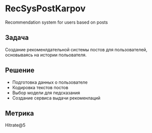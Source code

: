 # RecSysPostKarpov
Recommendation system for users based on posts

## Задача
Создание рекоменлдательной системы постов для пользователей, основываясь на истории польователя.

## Решение
- Подготовка данных о пользователе
- Кодировка текстов постов
- Выбор модели для педсказания
- Создание сервиса выдачи рекоменлаций

## Метрика
Hitrate@5
